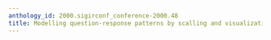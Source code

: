 ```yaml
---
anthology_id: 2000.sigirconf_conference-2000.48
title: Modelling question-response patterns by scalling and visualization
---
```

